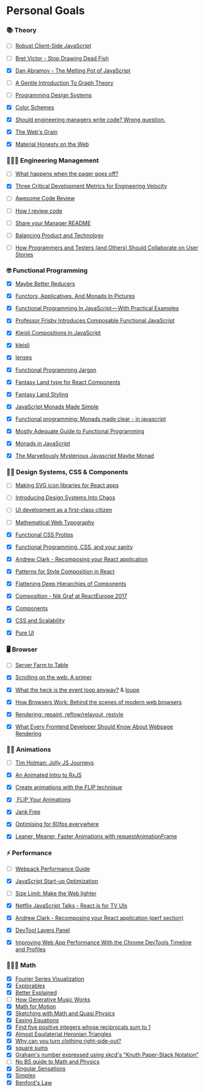 # Personal Goals



### 📚 Theory
- [ ] [Robust Client-Side JavaScript](https://molily.de/robust-javascript)
- [ ] [Bret Victor - Stop Drawing Dead Fish](https://www.youtube.com/watch?v=KUDh6sCtm8s)
- [x] [Dan Abramov - The Melting Pot of JavaScript](https://www.youtube.com/watch?v=G39lKaONAlA)
- [ ] [A Gentle Introduction To Graph Theory](https://medium.com/basecs/a-gentle-introduction-to-graph-theory-77969829ead8)
- [ ] [Programming Design Systems](https://programmingdesignsystems.com/introduction)
- [x] [Color Schemes](https://programmingdesignsystems.com/color/color-schemes)
- [x] [Should engineering managers write code? Wrong question.](https://building.coursera.org/blog/2016/12/01/should-engineering-managers-write-code-wrong-question)
- [x] [The Web's Grain](https://frankchimero.com/writing/the-webs-grain/)
- [x] [Material Honesty on the Web](https://alistapart.com/article/material-honesty-on-the-web)



### 👨🏽‍💻 Engineering Management
- [ ] [What happens when the pager goes off?](https://increment.com/on-call/when-the-pager-goes-off)
- [x] [Three Critical Development Metrics for Engineering Velocity](https://circleci.com/resources/velocity-report/)
- [ ] [Awesome Code Review](https://github.com/joho/awesome-code-review)
- [ ] [How I review code](https://engineering.tumblr.com/post/170040992289/how-i-review-code)
- [ ] [Share your Manager README](https://matthewnewkirk.com/2017/09/20/share-your-manager-readme/0)
- [ ] [Balancing Product and Technology](https://dev.actualbudget.com/balancing-product-technology/)
- [ ] [How Programmers and Testers (and Others) Should Collaborate on User Stories](https://www.mountaingoatsoftware.com/blog/how-programmers-and-testers-and-others-should-collaborate-on-user-stories)



### 🤓 Functional Programming
- [x] [Maybe Better Reducers](http://vvgomes.com/better-reducers/)
- [x] [Functors, Applicatives, And Monads In Pictures](http://adit.io/posts/2013-04-17-functors,_applicatives,_and_monads_in_pictures.html)
- [x] [Functional Programming In JavaScript — With Practical Examples](https://medium.freecodecamp.org/functional-programming-in-js-with-practical-examples-part-1-87c2b0dbc276)
- [x] [Professor Frisby Introduces Composable Functional JavaScript](https://egghead.io/lessons/javascript-linear-data-flow-with-container-style-types-box)
- [x] [Kleisli Compositions in JavaScript](https://medium.com/@luijar/kliesli-compositions-in-javascript-7e1a7218f0c4)
- [x] [kleisli](https://glebbahmutov.com/blog/kleisli)
- [x] [lenses](https://github.com/calmm-js/partial.lenses)
- [x] [Functional Programming Jargon](https://github.com/hemanth/functional-programming-jargon)
- [x] [Fantasy Land type for React Components](https://github.com/xaviervia/react-dream)
- [x] [Fantasy Land Styling](https://github.com/jongold/further)
- [x] [JavaScript Monads Made Simple](https://medium.com/javascript-scene/javascript-monads-made-simple-7856be57bfe8)
- [x] [Functional programming: Monads made clear - in javascript](http://blog.klipse.tech/javascript/2016/08/31/monads-javascript.html)
- [x] [Mostly Adequate Guide to Functional Programming](https://drboolean.gitbooks.io/mostly-adequate-guide/content/ch8.html)
- [x] [Monads in JavaScript](https://curiosity-driven.org/monads-in-javascript)
- [x] [The Marvellously Mysterious Javascript Maybe Monad](https://jrsinclair.com/articles/2016/marvellously-mysterious-javascript-maybe-monad/)



### 📐📏 Design Systems, CSS & Components
- [ ] [Making SVG icon libraries for React apps](http://nicolasgallagher.com/making-svg-icon-libraries-for-react-apps/)
- [ ] [Introducing Design Systems Into Chaos](https://www.rethinkhq.com/videos/introducing-design-systems-into-chaos-diana-mounter-github)
- [ ] [UI development as a first-class citizen](http://mrmrs.github.io/writing/2016/04/21/developing-ui/)
- [ ] [Mathematical Web Typography](http://jxnblk.com/writing/posts/mathematical-web-typography)
- [x] [Functional CSS Protips](https://github.com/chibicode/react-functional-css-protips)
- [x] [Functional Programming, CSS, and your sanity](http://www.jon.gold/2015/07/functional-css)
- [x] [Andrew Clark - Recomposing your React application](https://www.youtube.com/watch?v=zD_judE-bXk)
- [x] [Patterns for Style Composition in React](http://jxnblk.com/writing/posts/patterns-for-style-composition-in-react)
- [x] [Flattening Deep Hierarchies of Components](http://varun.ca/flattening-deep-hierarchies-of-components/)
- [x] [Composition - Nik Graf at ReactEurope 2017](https://www.youtube.com/watch?v=qJgff2spvzM)
- [x] [Components](http://jxnblk.com/writing/posts/components/)
- [x] [CSS and Scalability](http://mrmrs.github.io/writing/2016/03/24/scalable-css)
- [x] [Pure UI](https://rauchg.com/2015/pure-ui#)



### 🖥️ Browser
- [ ] [Server Farm to Table](http://jenna.is/slides/server-farm-to-table-annotated.pdf)
- [x] [Scrolling on the web: A primer](https://blogs.windows.com/msedgedev/2017/03/08/scrolling-on-the-web/)
- [x] [What the heck is the event loop anyway?](https://www.youtube.com/watch?v=8aGhZQkoFbQ) & [loupe](http://latentflip.com/loupe)
- [x] [How Browsers Work: Behind the scenes of modern web browsers](https://www.html5rocks.com/en/tutorials/internals/howbrowserswork)
- [x] [Rendering: repaint, reflow/relayout, restyle](http://www.phpied.com/rendering-repaint-reflowrelayout-restyle)
- [x] [What Every Frontend Developer Should Know About Webpage Rendering](http://frontendbabel.info/articles/webpage-rendering-101)



### 💃🏽 Animations
- [ ] [Tim Holman: Jolly JS Journeys](https://www.youtube.com/watch?v=iGPzwotXgfk)
- [x] [An Animated Intro to RxJS
](https://css-tricks.com/animated-intro-rxjs/)
- [x] [Create animations with the FLIP technique](http://www.creativebloq.com/features/create-animations-with-the-flip-technique)
- [x] [
FLIP Your Animations](https://aerotwist.com/blog/flip-your-animations/)
- [x] [Jank Free](http://jankfree.org)
- [x] [Optimising for 60fps everywhere](https://engineering.gosquared.com/optimising-60fps-everywhere-in-javascript)
- [x] [Leaner, Meaner, Faster Animations with requestAnimationFrame](https://www.html5rocks.com/en/tutorials/speed/animations)



### ⚡ Performance
- [ ] [Webpack Performance Guide](https://developers.google.com/web/fundamentals/performance/webpack/)
- [x] [JavaScript Start-up Optimization](https://developers.google.com/web/fundamentals/performance/optimizing-content-efficiency/javascript-startup-optimization/)
- [ ] [Size Limit: Make the Web lighter](https://evilmartians.com/chronicles/size-limit-make-the-web-lighter)
- [x] [Netflix JavaScript Talks - React.js for TV UIs](https://www.youtube.com/watch?v=5sETJs2_jwo&feature=youtu.be&t=15m55s)
- [x] [Andrew Clark - Recomposing your React application (perf section)](https://www.youtube.com/watch?v=zD_judE-bXk&feature=youtu.be&t=19m10s)
- [x] [DevTool Layers Panel](https://www.youtube.com/watch?v=6je49J67TQk&list=PLNYkxOF6rcIBz9ACEQRmO9Lw8PW7vn0lr&index=1)
- [x] [Improving Web App Performance With the Chrome DevTools Timeline and Profiles](https://addyosmani.com/blog/performance-optimisation-with-timeline-profiles/)



### 👨🏽‍🏫 Math
- [x] [Fourier Series Visualization](http://www.ajimatics.com/entry/2016/02/07/020932)
- [x] [Explorables](http://explorabl.es)
- [x] [Better Explained](https://betterexplained.com)
- [ ] [How Generative Music Works](https://teropa.info/loop/#/systemdefinition)
- [x] [Math for Motion](https://soulwire.co.uk/math-for-motion/)
- [x] [Sketching with Math and Quasi Physics](https://kynd.github.io/p5sketches/index.html)
- [x] [Easing Equations](http://gizma.com/easing/#quad2)
- [x] [Find five positive integers whose reciprocals sum to 1](https://math.stackexchange.com/questions/290435/find-five-positive-integers-whose-reciprocals-sum-to-1)
- [x] [Almost Equilaterial Heronian Triangles](https://codegolf.stackexchange.com/questions/26099/almost-equilaterial-heronian-triangles)
- [x] [Why can you turn clothing right-side-out?](https://math.stackexchange.com/questions/2755/why-can-you-turn-clothing-right-side-out)
- [x] [square sums](http://visualizingmath.tumblr.com/post/101381791426/twocubes-anewkindofmagic-twocubes)
- [x] [Graham's number expressed using xkcd's “Knuth Paper-Stack Notation”](https://math.stackexchange.com/questions/565714/grahams-number-expressed-using-xkcds-knuth-paper-stack-notation)
- [ ] [No BS guide to Math and Physics](https://nobsgui.de/to/MATHandPHYSICS/)
- [x] [Singular Sensations](https://opinionator.blogs.nytimes.com/2012/09/10/singular-sensations/)
- [x] [Simplex](https://news.ycombinator.com/item?id=9757946)
- [x] [Benford's Law](https://en.wikipedia.org/wiki/Benford's_law)
